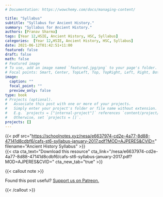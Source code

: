 ```yaml
---
# Documentation: https://wowchemy.com/docs/managing-content/

title: "Syllabus"
subtitle: "Syllabus for Ancient History."
summary: "Syllabus for Ancient History."
authors: [Pranav Sharma]
tags: [Year 12,HSIE, Ancient History, HSC, Syllabus]
categories:  [Year 12,HSIE, Ancient History, HSC, Syllabus]
date: 2021-06-12T01:42:51+11:00
featured: false
draft: false
math: false
# Featured image
# To use, add an image named `featured.jpg/png` to your page's folder.
# Focal points: Smart, Center, TopLeft, Top, TopRight, Left, Right, BottomLeft, Bottom, BottomRight.
image:
  caption: ""
  focal_point: ""
  preview_only: false
type: book
# Projects (optional).
#   Associate this post with one or more of your projects.
#   Simply enter your project's folder or file name without extension.
#   E.g. `projects = ["internal-project"]` references `content/project/deep-learning/index.md`.
#   Otherwise, set `projects = []`.
projects: []
---
```


{{< pdf src="https://schoolnotes.xyz/nesa/e6637974-cd2e-4a77-8d88-47141d8cdbf6/cafs-st6-syllabus-january-2017.pdf?MOD=AJPERES&CVID=" filename="Ancient History Syllabus" >}}
<br>
{{< cta cta_text="Download this resource" cta_link="/nesa/e6637974-cd2e-4a77-8d88-47141d8cdbf6/cafs-st6-syllabus-january-2017.pdf?MOD=AJPERES&CVID=" cta_new_tab="true" >}}

{{< callout note >}}

Found this post useful? [Support us on Patreon.](/patreon/)

{{< /callout >}}
